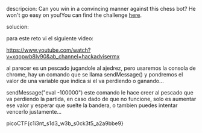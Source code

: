 descripcion:
Can you win in a convincing manner against this chess bot? He won't go easy on you!You can find the challenge [here](http://verbal-sleep.picoctf.net:61344/).


solucion:

para este reto vi el siguiente video:

https://www.youtube.com/watch?v=xqopwb8Iv90&ab_channel=hackadvisermx

al parecer es un pescado jugandole al ajedrez, pero usaremos la consola de chrome, hay un comando que se llama sendMessage() y pondremos el valor de una variable que indica si el va perdiendo o ganando...

sendMessage("eval -100000") este comando le hace creer al pescado que va perdiendo la partida, en caso dado de que no funcione, solo es aumentar ese valor y esperar que suelte la bandera, o tambien puedes intentar vencerlo justamente...

picoCTF{c1i3nt_s1d3_w3b_s0ck3t5_a2a9bbe9}